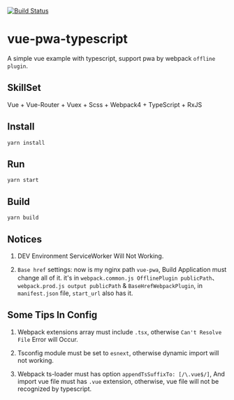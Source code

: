 [![Build Status](https://travis-ci.org/colordove/vue-pwa.svg?branch=master)](https://travis-ci.org/colordove/vue-pwa.svg?branch=master)

# vue-pwa-typescript
A simple vue example with typescript, support pwa by webpack `offline plugin`.

## SkillSet
Vue + Vue-Router + Vuex + Scss + Webpack4 + TypeScript + RxJS

## Install
<pre><code>yarn install</code></pre>

## Run
<pre><code>yarn start</code></pre>

## Build
<pre><code>yarn build</code></pre>

## Notices
1. DEV Environment ServiceWorker Will Not Working.

2. `Base href` settings: now is my nginx path `vue-pwa`, Build Application must change all of it. it's in `webpack.common.js OfflinePlugin publicPath`、 `webpack.prod.js output publicPath` & `BaseHrefWebpackPlugin`, in `manifest.json` file, `start_url` also has it.

## Some Tips In Config
1. Webpack extensions array must include `.tsx`, otherwise `Can't Resolve File` Error will Occur.

2. Tsconfig module must be set to `esnext`, otherwise dynamic import will not working.

3. Webpack ts-loader must has option `appendTsSuffixTo: [/\.vue$/]`, And import vue file must has `.vue` extension, otherwise, vue file will not be recognized by typescript.
